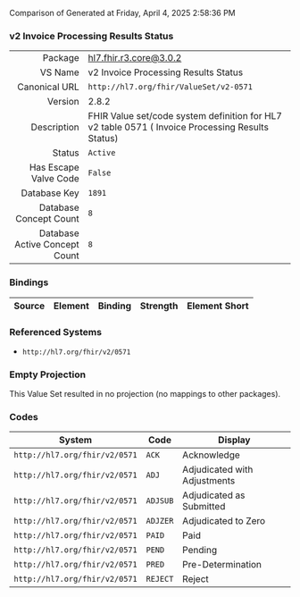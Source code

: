 Comparison of 
Generated at Friday, April 4, 2025 2:58:36 PM

### v2 Invoice Processing Results Status

|      |     |
| ---: | --- |
| Package | hl7.fhir.r3.core@3.0.2 |
| VS Name | v2 Invoice Processing Results Status |
| Canonical URL | `http://hl7.org/fhir/ValueSet/v2-0571` |
| Version | 2.8.2 |
| Description | FHIR Value set/code system definition for HL7 v2 table 0571 ( Invoice Processing Results Status) |
| Status | `Active` |
| Has Escape Valve Code | `False` |
| Database Key | `1891` |
| Database Concept Count | `8` |
| Database Active Concept Count | `8` |
### Bindings

| Source | Element | Binding | Strength | Element Short |
| ------ | ------- | ------- | -------- | ------------- |

### Referenced Systems

* `http://hl7.org/fhir/v2/0571`
### Empty Projection

This Value Set resulted in no projection (no mappings to other packages).

### Codes

| System | Code | Display |
| ------ | ---- | ------- |
| `http://hl7.org/fhir/v2/0571` | `ACK` | Acknowledge |
| `http://hl7.org/fhir/v2/0571` | `ADJ` | Adjudicated with Adjustments |
| `http://hl7.org/fhir/v2/0571` | `ADJSUB` | Adjudicated as Submitted |
| `http://hl7.org/fhir/v2/0571` | `ADJZER` | Adjudicated to Zero |
| `http://hl7.org/fhir/v2/0571` | `PAID` | Paid |
| `http://hl7.org/fhir/v2/0571` | `PEND` | Pending |
| `http://hl7.org/fhir/v2/0571` | `PRED` | Pre-Determination |
| `http://hl7.org/fhir/v2/0571` | `REJECT` | Reject |
